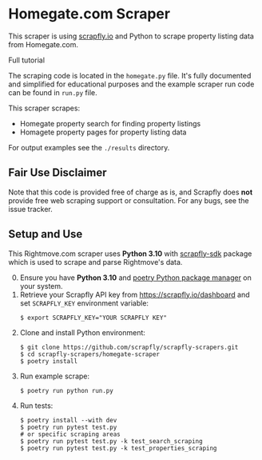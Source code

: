 # Homegate.com Scraper

This scraper is using [scrapfly.io](https://scrapfly.io/) and Python to scrape property listing data from Homegate.com. 

Full tutorial  

The scraping code is located in the `homegate.py` file. It's fully documented and simplified for educational purposes and the example scraper run code can be found in `run.py` file.

This scraper scrapes:
- Homegate property search for finding property listings
- Homagete property pages for property listing data

For output examples see the `./results` directory.

## Fair Use Disclaimer

Note that this code is provided free of charge as is, and Scrapfly does __not__ provide free web scraping support or consultation. For any bugs, see the issue tracker.

## Setup and Use

This Rightmove.com scraper uses __Python 3.10__ with [scrapfly-sdk](https://pypi.org/project/scrapfly-sdk/) package which is used to scrape and parse Rightmove's data.

0. Ensure you have __Python 3.10__ and [poetry Python package manager](https://python-poetry.org/docs/#installation) on your system.
1. Retrieve your Scrapfly API key from <https://scrapfly.io/dashboard> and set `SCRAPFLY_KEY` environment variable:
    ```shell
    $ export SCRAPFLY_KEY="YOUR SCRAPFLY KEY"
    ```
2. Clone and install Python environment:
    ```shell
    $ git clone https://github.com/scrapfly/scrapfly-scrapers.git
    $ cd scrapfly-scrapers/homegate-scraper
    $ poetry install
    ```
3. Run example scrape:
    ```shell
    $ poetry run python run.py
    ```
4. Run tests:
    ```shell
    $ poetry install --with dev
    $ poetry run pytest test.py
    # or specific scraping areas
    $ poetry run pytest test.py -k test_search_scraping
    $ poetry run pytest test.py -k test_properties_scraping
    ```